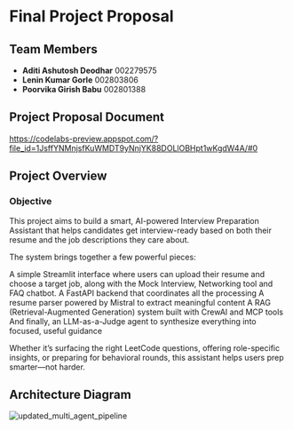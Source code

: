 # Final Project Proposal


## Team Members
- **Aditi Ashutosh Deodhar**  002279575  
- **Lenin Kumar Gorle**       002803806  
- **Poorvika Girish Babu**    002801388


## Project Proposal Document
https://codelabs-preview.appspot.com/?file_id=1JsffYNMnjsfKuWMDT9yNnjYK88DOLlOBHpt1wKgdW4A/#0


## Project Overview
### Objective

This project aims to build a smart, AI-powered Interview Preparation Assistant that helps candidates get interview-ready based on both their resume and the job descriptions they care about.

The system brings together a few powerful pieces:

A simple Streamlit interface where users can upload their resume and choose a target job, along with the Mock Interview, Networking tool and FAQ chatbot.
A FastAPI backend that coordinates all the processing
A resume parser powered by Mistral to extract meaningful content
A RAG (Retrieval-Augmented Generation) system built with CrewAI and MCP tools
And finally, an LLM-as-a-Judge agent to synthesize everything into focused, useful guidance

Whether it’s surfacing the right LeetCode questions, offering role-specific insights, or preparing for behavioral rounds, this assistant helps users prep smarter—not harder.


## Architecture Diagram
![updated_multi_agent_pipeline](https://github.com/user-attachments/assets/c897dcce-ac2a-40d3-a354-78d6bf651880)

